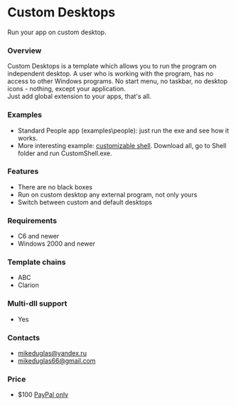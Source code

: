 # Custom Desktops
Run your app on custom desktop.

### Overview
Custom Desktops is a template which allows you to run the program on independent desktop. A user who is working with the program,
has no access to other Windows programs. No start menu, no taskbar, no desktop icons - nothing, except your application.  
Just add global extension to your apps, that's all.

### Examples
- Standard People app (examples\people): just run the exe and see how it works.
- More interesting example: [customizable shell](https://www.dropbox.com/sh/fk0r16y7ag9digq/AAD65G1RtyBVQJxDOMh0NfV1a?dl=0). Download all, go to Shell folder and run CustomShell.exe.

### Features
- There are no black boxes
- Run on custom desktop any external program, not only yours
- Switch between custom and default desktops

### Requirements
- C6 and newer
- Windows 2000 and newer

### Template chains
- ABC
- Clarion

### Multi-dll support
- Yes

### Contacts
- <mikeduglas@yandex.ru>
- <mikeduglas66@gmail.com>

### Price
- $100 [PayPal only](https://www.paypal.me/mikeduglas?ppid=PPC000628&cnac=RU&rsta=ru_RU(ru_RU)&cust=8W29QJ6GKY9HS&unptid=75f96da6-24a4-11e9-ae2c-441ea14e9560&t=&cal=ff0291196b3f5&calc=ff0291196b3f5&calf=ff0291196b3f5&unp_tpcid=ppme-social-user-profile-created&page=main:email&pgrp=main:email&e=op&mchn=em&s=ci&mail=sys)
